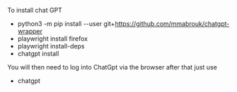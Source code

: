 To install chat GPT

- python3 -m pip install --user git+https://github.com/mmabrouk/chatgpt-wrapper
- playwright install firefox
- playwright install-deps
- chatgpt install

You will then  need to log into ChatGpt via the browser
after that just use

- chatgpt
